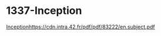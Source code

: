 # 1337-Inception
[Inception](https://cdn.intra.42.fr/pdf/pdf/83222/en.subject.pdf)https://cdn.intra.42.fr/pdf/pdf/83222/en.subject.pdf
